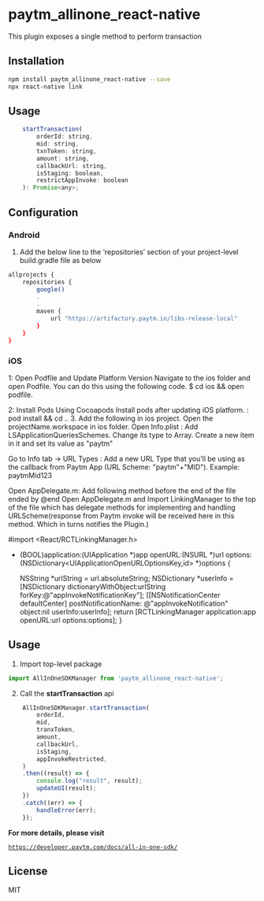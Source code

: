# paytm_allinone_react-native
This plugin exposes a single method to perform transaction

## Installation

```sh
npm install paytm_allinone_react-native --save
npx react-native link
```
## Usage
```js
    startTransaction(
        orderId: string,
        mid: string,
        txnToken: string,
        amount: string,
        callbackUrl: string,
        isStaging: boolean,
        restrictAppInvoke: boolean
    ): Promise<any>;
```

## Configuration
### Android
1. Add the below line to the ‘repositories’ section of your project-level build.gradle file as below
```sh
allprojects {
    repositories {
        google()
        .
        .
        maven {
            url "https://artifactory.paytm.in/libs-release-local"
        }
    }
}
```

### iOS
1: Open Podfile and Update Platform Version
      Navigate to the ios folder and open Podfile. You can do this using the following code.
   $ cd ios && open podfile.


2: Install Pods Using Cocoapods
   Install pods after updating iOS platform. : pod install && cd ..
3. Add the following in ios project.
Open the projectName.workspace in ios folder.
Open Info.plist : Add LSApplicationQueriesSchemes. Change its type to Array. Create a new item in it and set its value as "paytm"



Go to Info tab -> URL Types : Add a new URL Type that you’ll be using as the callback from Paytm App (URL Scheme: "paytm"+"MID"). Example: paytmMid123


Open AppDelegate.m: Add following method before the end of the file ended by @end
Open AppDelegate.m and Import LinkingManager to the top of the file which has delegate methods for implementing and handling URLScheme(response from Paytm invoke will be received here in this method. Which in turns notifies the Plugin.)

#import <React/RCTLinkingManager.h>

- (BOOL)application:(UIApplication *)app openURL:(NSURL *)url
            options:(NSDictionary<UIApplicationOpenURLOptionsKey,id> *)options
{

  NSString *urlString = url.absoluteString;
  NSDictionary *userInfo =
  [NSDictionary dictionaryWithObject:urlString forKey:@"appInvokeNotificationKey"];
  [[NSNotificationCenter defaultCenter] postNotificationName:
   @"appInvokeNotification" object:nil userInfo:userInfo];
  return [RCTLinkingManager application:app openURL:url options:options];
}

## Usage
1. Import top-level package
```js
import AllInOneSDKManager from 'paytm_allinone_react-native';
```

2. Call the **startTransaction** api

```js
    AllInOneSDKManager.startTransaction(
        orderId,
        mid,
        tranxToken,
        amount,
        callbackUrl,
        isStaging,
        appInvokeRestricted,
    )
    .then((result) => {
        console.log("result", result);
        updateUI(result);
    })
    .catch((err) => {
        handleError(err);
    });
```

**For more details, please visit**

<code><a>https://developer.paytm.com/docs/all-in-one-sdk/</a></code>

## License

MIT

